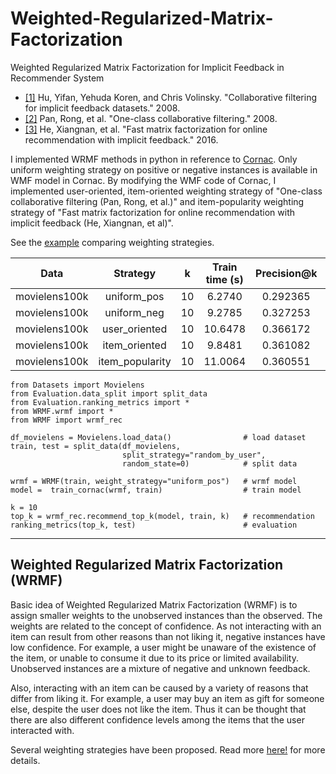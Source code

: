# Weighted-Regularized-Matrix-Factorization
Weighted Regularized Matrix Factorization for Implicit Feedback in Recommender System


* [[1]](https://ieeexplore.ieee.org/stamp/stamp.jsp?arnumber=4781121&casa_token=fFLKRi3Rik4AAAAA:U2wCKtmX8KkdOe86FE08TZO4i8rTnxW0-WCw5ydvR01FqNVNTIjbH4YZmBzQzwdIQ9MTNouPWuc&tag=1) Hu, Yifan, Yehuda Koren, and Chris Volinsky. "Collaborative filtering for implicit feedback datasets." 2008.
* [[2]](https://ieeexplore.ieee.org/stamp/stamp.jsp?arnumber=4781145&casa_token=mV7FiNkLbIwAAAAA:0S5KcW0Rjrw-kKq3DLChQlHUnjtm8xuFK9izYUGpZSbFK_f2oh8Q7wNvBmwX8jctDzs-TnEYpbE) Pan, Rong, et al. "One-class collaborative filtering." 2008.
* [[3]](https://dl.acm.org/doi/pdf/10.1145/2911451.2911489?casa_token=ppDtD4EAfpMAAAAA:YhRqsYPdd5jWt-zOSkIimM6-AYn2pGxzARZlqTlf0SM-Qi8e7B0h5AbdbDLlIIWnRu454rr-o4YGpok) He, Xiangnan, et al. "Fast matrix factorization for online recommendation with implicit feedback."  2016.

I implemented WRMF methods in python in reference to [Cornac](https://cornac.readthedocs.io/en/latest/). Only uniform weighting strategy on positive or negative instances is available in WMF model in Cornac. By modifying the WMF code of Cornac,  I implemented user-oriented, item-oriented weighting strategy of "One-class collaborative filtering (Pan, Rong, et al.)" and item-popularity weighting strategy of "Fast matrix factorization for online recommendation with implicit feedback (He, Xiangnan, et al)".

See the [example](https://github.com/ddoeunn/Weighted-Regularized-Matrix-Factorization/blob/main/Example/Example.ipynb) comparing weighting strategies.

|      Data     	|     Strategy    	|  k 	| Train time (s) 	| Precision@k 	| Recall@k 	|  NDCG@k  	|
|:-------------:	|:---------------:	|:--:	|:-------:	|:-----------:	|:--------:	|:--------:	|
| movielens100k 	|   uniform_pos   	| 10 	|  6.2740 	|   0.292365  	| 0.184272 	| 0.343978 	|
| movielens100k 	|   uniform_neg   	| 10 	|  9.2785 	|   0.327253  	| 0.215326 	| 0.383740 	|
| movielens100k 	|  user_oriented  	| 10 	| 10.6478 	|   0.366172  	| 0.230124 	| 0.431030 	|
| movielens100k 	|  item_oriented  	| 10 	|  9.8481 	|   0.361082  	| 0.229981 	| 0.426998 	|
| movielens100k 	| item_popularity 	| 10 	| 11.0064 	|   0.360551  	| 0.231452 	| 0.423511 	|



```{.python}
from Datasets import Movielens
from Evaluation.data_split import split_data
from Evaluation.ranking_metrics import *
from WRMF.wrmf import *
from WRMF import wrmf_rec

df_movielens = Movielens.load_data()                # load dataset
train, test = split_data(df_movielens,
                         split_strategy="random_by_user",
                         random_state=0)            # split data

wrmf = WRMF(train, weight_strategy="uniform_pos")   # wrmf model
model =  train_cornac(wrmf, train)                  # train model

k = 10
top_k = wrmf_rec.recommend_top_k(model, train, k)   # recommendation
ranking_metrics(top_k, test)                        # evaluation

```

---
## **Weighted Regularized Matrix Factorization (WRMF)**

Basic idea of Weighted Regularized Matrix Factorization (WRMF) is to assign smaller weights to the unobserved instances than the observed. The weights are related to the concept of confidence. As not interacting with an item can result from other reasons than not liking it, negative instances have low confidence. For example, a user might be unaware of the existence of the item, or unable to consume it due to its price or limited availability. Unobserved instances are a mixture of negative and unknown feedback.

 Also, interacting with an item can be caused by a variety of reasons that differ from liking it. For example, a user may buy an item as gift for someone else, despite the user does not like the item. Thus it can be thought that there are also different confidence levels among the items that the user interacted with.

Several weighting strategies have been proposed. Read more [here!](https://ddoeunn.github.io/2021/05/02/SUMMARY-Weighted-Matrix-Factorization-for-Implicit-Feedback.md.html) for more details.

